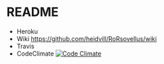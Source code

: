 # README

* Heroku
* Wiki https://github.com/heidvill/RoRsovellus/wiki
* Travis
* CodeClimate [![Code Climate](https://codeclimate.com/github/heidvill/RoRsovellus.png)](https://codeclimate.com/github/heidvill/RoRsovellus)